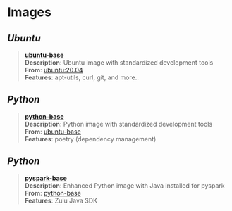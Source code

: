 # Images

## *Ubuntu*
> **[ubuntu-base](https://hub.docker.com/repository/docker/armck/ubuntu-base)**  
  **Description**: Ubuntu image with standardized development tools  
  **From**: [ubuntu:20.04](https://hub.docker.com/repository/docker/armck/ubuntu-base)  
  **Features**: apt-utils, curl, git, and more..  


## *Python*
> **[python-base](https://hub.docker.com/repository/docker/armck/python-base)**  
  **Description**: Python image with standardized development tools  
  **From**: [ubuntu-base](https://hub.docker.com/repository/docker/armck/ubuntu-base)  
  **Features**: poetry (dependency management)  

## *Python*
> **[pyspark-base](https://hub.docker.com/repository/docker/armck/pyspark-base)**  
  **Description**: Enhanced Python image with Java installed for pyspark  
  **From**: [python-base](https://hub.docker.com/repository/docker/armck/python-base)  
  **Features**: Zulu Java SDK
